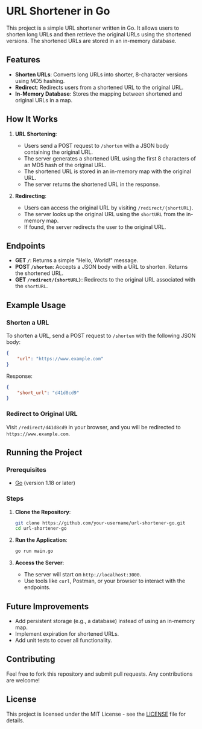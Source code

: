 # URL Shortener in Go

This project is a simple URL shortener written in Go. It allows users to shorten long URLs and then retrieve the original URLs using the shortened versions. The shortened URLs are stored in an in-memory database.

## Features

- **Shorten URLs**: Converts long URLs into shorter, 8-character versions using MD5 hashing.
- **Redirect**: Redirects users from a shortened URL to the original URL.
- **In-Memory Database**: Stores the mapping between shortened and original URLs in a map.

## How It Works

1. **URL Shortening**:
   - Users send a POST request to `/shorten` with a JSON body containing the original URL.
   - The server generates a shortened URL using the first 8 characters of an MD5 hash of the original URL.
   - The shortened URL is stored in an in-memory map with the original URL.
   - The server returns the shortened URL in the response.

2. **Redirecting**:
   - Users can access the original URL by visiting `/redirect/{shortURL}`.
   - The server looks up the original URL using the `shortURL` from the in-memory map.
   - If found, the server redirects the user to the original URL.

## Endpoints

- **GET `/`**: Returns a simple "Hello, World!" message.
- **POST `/shorten`**: Accepts a JSON body with a URL to shorten. Returns the shortened URL.
- **GET `/redirect/{shortURL}`**: Redirects to the original URL associated with the `shortURL`.

## Example Usage

### Shorten a URL

To shorten a URL, send a POST request to `/shorten` with the following JSON body:

```json
{
    "url": "https://www.example.com"
}
```

Response:

```json
{
    "short_url": "d41d8cd9"
}
```

### Redirect to Original URL

Visit `/redirect/d41d8cd9` in your browser, and you will be redirected to `https://www.example.com`.

## Running the Project

### Prerequisites

- [Go](https://golang.org/doc/install) (version 1.18 or later)

### Steps

1. **Clone the Repository**:

   ```bash
   git clone https://github.com/your-username/url-shortener-go.git
   cd url-shortener-go
   ```

2. **Run the Application**:

   ```bash
   go run main.go
   ```

3. **Access the Server**:

   - The server will start on `http://localhost:3000`.
   - Use tools like `curl`, Postman, or your browser to interact with the endpoints.

## Future Improvements

- Add persistent storage (e.g., a database) instead of using an in-memory map.
- Implement expiration for shortened URLs.
- Add unit tests to cover all functionality.

## Contributing

Feel free to fork this repository and submit pull requests. Any contributions are welcome!

## License

This project is licensed under the MIT License - see the [LICENSE](LICENSE) file for details.
